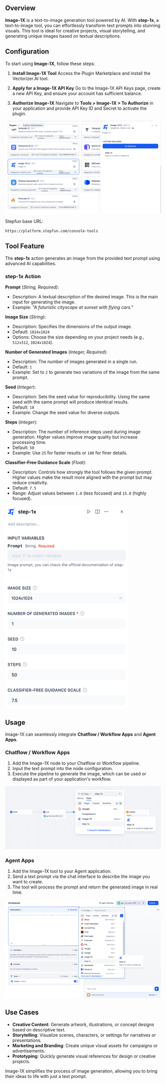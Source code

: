 ## Overview

**Image-1X** is a text-to-image generation tool powered by AI. With **step-1x**, a text-to-image tool, you can effortlessly transform text prompts into stunning visuals. This tool is ideal for creative projects, visual storytelling, and generating unique images based on textual descriptions.

## Configuration

To start using **Image-1X**, follow these steps:

1. **Install Image-1X Tool**
Access the Plugin Marketplace and install the Vectorizer.AI tool.

2. **Apply for a Image-1X API Key**
Go to the Image-1X API Keys page, create a new API Key, and ensure your account has sufficient balance.

3. **Authorize Image-1X**
Navigate to **Tools > Image-1X > To Authorize** in your application and provide API Key ID and Secret to activate the plugin.

![](./_assets/stepfun-01.png)

Stepfun base URL:

```text
https://platform.stepfun.com/console-tools
```

## Tool Feature

The **step-1x** action generates an image from the provided text prompt using advanced AI capabilities.

### step-1x Action

**Prompt** (*String, Required*):
* Description: A textual description of the desired image. This is the main input for generating the image.
* Example: *"A futuristic cityscape at sunset with flying cars."*

**Image Size** (*String*):
* Description: Specifies the dimensions of the output image.
* Default: `1024x1024`
* Options: Choose the size depending on your project needs (e.g., `512x512`, `1024x1024`).

**Number of Generated Images** (*Integer, Required*):
* Description: The number of images generated in a single run.
* Default: `1`
* Example: Set to `2` to generate two variations of the image from the same prompt.

**Seed** (*Integer*):
* Description: Sets the seed value for reproducibility. Using the same seed with the same prompt will produce identical results.
* Default: `10`
* Example: Change the seed value for diverse outputs.

**Steps** (*Integer*):
* Description: The number of inference steps used during image generation. Higher values improve image quality but increase processing time.
* Default: `50`
* Example: Use `25` for faster results or `100` for finer details.

**Classifier-Free Guidance Scale** (*Float*):
* Description: Controls how strongly the tool follows the given prompt. Higher values make the result more aligned with the prompt but may reduce creativity.
* Default: `7.5`
* Range: Adjust values between `1.0` (less focused) and `15.0` (highly focused).

<img src="./_assets/stepfun-02.png" width="400" />

## Usage

Image-1X can seamlessly integrate **Chatflow / Workflow Apps** and **Agent Apps**.

### Chatflow / Workflow Apps

1. Add the Image-1X node to your Chatflow or Workflow pipeline.
2. Input the text prompt into the node configuration.
3. Execute the pipeline to generate the image, which can be used or displayed as part of your application's workflow.

![](./_assets/stepfun-03.png)

### Agent Apps

1. Add the Image-1X tool to your Agent application.
2. Send a text prompt via the chat interface to describe the image you want to create.
3. The tool will process the prompt and return the generated image in real time.

![](./_assets/stepfun-04.png)

## Use Cases

* **Creative Content**: Generate artwork, illustrations, or concept designs based on descriptive text.
* **Storytelling**: Visualize scenes, characters, or settings for narratives or presentations.
* **Marketing and Branding**: Create unique visual assets for campaigns or advertisements.
* **Prototyping**: Quickly generate visual references for design or creative projects.

Image-1X simplifies the process of image generation, allowing you to bring their ideas to life with just a text prompt.
